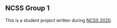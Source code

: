 ## NCSS Group 1 ##

This is a student project written during [NCSS 2020][ncss-2020].

[ncss-2020]: https://ncss.edu.au/
